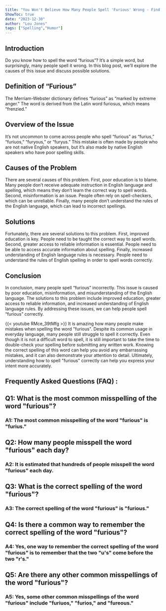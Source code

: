 ```yaml
---
title: "You Won't Believe How Many People Spell 'Furious' Wrong - Find Out Now!"
ShowToc: true 
date: "2023-12-30"
author: "Lou Jones" 
tags: ["Spelling","Humor"]
---
```

## Introduction

Do you know how to spell the word “furious”? It’s a simple word, but surprisingly, many people spell it wrong. In this blog post, we’ll explore the causes of this issue and discuss possible solutions. 

## Definition of “Furious”

The Merriam-Webster dictionary defines “furious” as “marked by extreme anger.” The word is derived from the Latin word furiosus, which means “frenzied.”

## Overview of the Issue

It’s not uncommon to come across people who spell “furious” as “furius,” “furiuos,” “furyous,” or “furyus.” This mistake is often made by people who are not native English speakers, but it’s also made by native English speakers who have poor spelling skills. 

## Causes of the Problem

There are several causes of this problem. First, poor education is to blame. Many people don’t receive adequate instruction in English language and spelling, which means they don’t learn the correct way to spell words. Second, misinformation is an issue. People often rely on spell-checkers, which can be unreliable. Finally, many people don’t understand the rules of the English language, which can lead to incorrect spellings. 

## Solutions

Fortunately, there are several solutions to this problem. First, improved education is key. People need to be taught the correct way to spell words. Second, greater access to reliable information is essential. People need to be able to access accurate information about spelling. Finally, increased understanding of English language rules is necessary. People need to understand the rules of English spelling in order to spell words correctly. 

## Conclusion

In conclusion, many people spell “furious” incorrectly. This issue is caused by poor education, misinformation, and misunderstanding of the English language. The solutions to this problem include improved education, greater access to reliable information, and increased understanding of English language rules. By addressing these issues, we can help people spell “furious” correctly.

{{< youtube RMce_39tMfg >}} 
It is amazing how many people make mistakes when spelling the word "furious". Despite its common usage in everyday language, many people still struggle to spell it correctly. Even though it is not a difficult word to spell, it is still important to take the time to double-check your spelling before submitting any written work. Knowing the correct spelling of this word can help you avoid any embarrassing mistakes, and it can also demonstrate your attention to detail. Ultimately, understanding how to spell "furious" correctly can help you express your intent more accurately.

## Frequently Asked Questions (FAQ) :
<h2>Q1: What is the most common misspelling of the word "furious"?</h2>

<h3>A1: The most common misspelling of the word "furious" is "furius."</h3>

<h2>Q2: How many people misspell the word "furious" each day?</h2>

<h3>A2: It is estimated that hundreds of people misspell the word "furious" each day.</h3>

<h2>Q3: What is the correct spelling of the word "furious"?</h2>

<h3>A3: The correct spelling of the word "furious" is "furious."</h3>

<h2>Q4: Is there a common way to remember the correct spelling of the word "furious"?</h2>

<h3>A4: Yes, one way to remember the correct spelling of the word "furious" is to remember that the two "u's" come before the two "r's."</h3>

<h2>Q5: Are there any other common misspellings of the word "furious"?</h2>

<h3>A5: Yes, some other common misspellings of the word "furious" include "furiuos," "furios," and "fureous."</h3>





